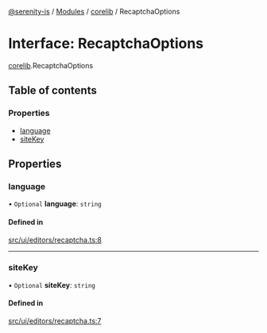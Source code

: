 [@serenity-is](../README.md) / [Modules](../modules.md) / [corelib](../modules/corelib.md) / RecaptchaOptions

# Interface: RecaptchaOptions

[corelib](../modules/corelib.md).RecaptchaOptions

## Table of contents

### Properties

- [language](corelib.RecaptchaOptions.md#language)
- [siteKey](corelib.RecaptchaOptions.md#sitekey)

## Properties

### language

• `Optional` **language**: `string`

#### Defined in

[src/ui/editors/recaptcha.ts:8](https://github.com/serenity-is/serenity/blob/master/packages/corelib/src/ui/editors/recaptcha.ts#line&#x3D;8)

___

### siteKey

• `Optional` **siteKey**: `string`

#### Defined in

[src/ui/editors/recaptcha.ts:7](https://github.com/serenity-is/serenity/blob/master/packages/corelib/src/ui/editors/recaptcha.ts#line&#x3D;7)
